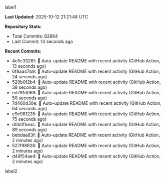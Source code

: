 
label1 
<!-- ACTIVITY_START -->
**Last Updated:** 2025-10-12 21:21:48 UTC

**Repository Stats:**
- Total Commits: 82864
- Last Commit: 14 seconds ago

**Recent Commits:**
- 4c5c3326f: 🤖 Auto-update README with recent activity (GitHub Action, 13 seconds ago)
- 6f8aa47b9: 🤖 Auto-update README with recent activity (GitHub Action, 24 seconds ago)
- 529b0f2b4: 🤖 Auto-update README with recent activity (GitHub Action, 38 seconds ago)
- ed791d069: 🤖 Auto-update README with recent activity (GitHub Action, 50 seconds ago)
- 7d460d30e: 🤖 Auto-update README with recent activity (GitHub Action, 64 seconds ago)
- e9e981235: 🤖 Auto-update README with recent activity (GitHub Action, 75 seconds ago)
- d0b0fbeac: 🤖 Auto-update README with recent activity (GitHub Action, 89 seconds ago)
- bebdaa83f: 🤖 Auto-update README with recent activity (GitHub Action, 2 minutes ago)
- 527f98928: 🤖 Auto-update README with recent activity (GitHub Action, 2 minutes ago)
- d49f54ae4: 🤖 Auto-update README with recent activity (GitHub Action, 2 minutes ago)
<!-- ACTIVITY_END -->

label2
